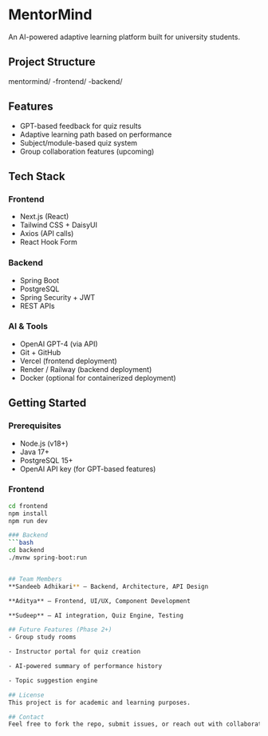 # MentorMind

An AI-powered adaptive learning platform built for university students.
## Project Structure

mentormind/
 -frontend/ 
 -backend/


## Features

- GPT-based feedback for quiz results
- Adaptive learning path based on performance
- Subject/module-based quiz system
- Group collaboration features (upcoming)

## Tech Stack

### Frontend
- Next.js (React)
- Tailwind CSS + DaisyUI
- Axios (API calls)
- React Hook Form

### Backend
- Spring Boot
- PostgreSQL
- Spring Security + JWT
- REST APIs

### AI & Tools
- OpenAI GPT-4 (via API)
- Git + GitHub
- Vercel (frontend deployment)
- Render / Railway (backend deployment)
- Docker (optional for containerized deployment)

## Getting Started

### Prerequisites

- Node.js (v18+)
- Java 17+
- PostgreSQL 15+
- OpenAI API key (for GPT-based features)


### Frontend
```bash
cd frontend
npm install
npm run dev

### Backend
```bash
cd backend
./mvnw spring-boot:run


## Team Members
**Sandeeb Adhikari** — Backend, Architecture, API Design

**Aditya** — Frontend, UI/UX, Component Development

**Sudeep** — AI integration, Quiz Engine, Testing

## Future Features (Phase 2+)
- Group study rooms

- Instructor portal for quiz creation

- AI-powered summary of performance history

- Topic suggestion engine

## License
This project is for academic and learning purposes.

## Contact
Feel free to fork the repo, submit issues, or reach out with collaboration request!

